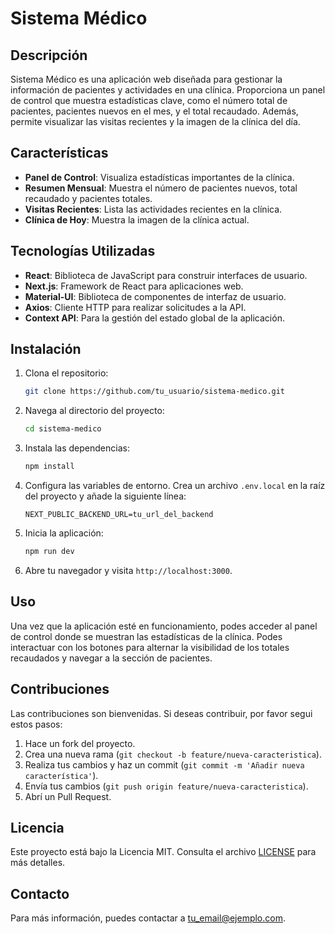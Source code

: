 # Sistema Médico

## Descripción

Sistema Médico es una aplicación web diseñada para gestionar la información de pacientes y actividades en una clínica.
Proporciona un panel de control que muestra estadísticas clave, como el número total de pacientes, pacientes nuevos en el mes,
y el total recaudado. Además, permite visualizar las visitas recientes y la imagen de la clínica del día.

## Características

- **Panel de Control**: Visualiza estadísticas importantes de la clínica.
- **Resumen Mensual**: Muestra el número de pacientes nuevos, total recaudado y pacientes totales.
- **Visitas Recientes**: Lista las actividades recientes en la clínica.
- **Clínica de Hoy**: Muestra la imagen de la clínica actual.

## Tecnologías Utilizadas

- **React**: Biblioteca de JavaScript para construir interfaces de usuario.
- **Next.js**: Framework de React para aplicaciones web.
- **Material-UI**: Biblioteca de componentes de interfaz de usuario.
- **Axios**: Cliente HTTP para realizar solicitudes a la API.
- **Context API**: Para la gestión del estado global de la aplicación.

## Instalación

1. Clona el repositorio:

   ```bash
   git clone https://github.com/tu_usuario/sistema-medico.git
   ```

2. Navega al directorio del proyecto:

   ```bash
   cd sistema-medico
   ```

3. Instala las dependencias:

   ```bash
   npm install
   ```

4. Configura las variables de entorno. Crea un archivo `.env.local` en la raíz del proyecto y añade la siguiente línea:

   ```plaintext
   NEXT_PUBLIC_BACKEND_URL=tu_url_del_backend
   ```

5. Inicia la aplicación:

   ```bash
   npm run dev
   ```

6. Abre tu navegador y visita `http://localhost:3000`.

## Uso

Una vez que la aplicación esté en funcionamiento, podes acceder al panel de control donde se muestran las estadísticas de la clínica.
Podes interactuar con los botones para alternar la visibilidad de los totales recaudados y navegar a la sección de pacientes.

## Contribuciones

Las contribuciones son bienvenidas. Si deseas contribuir, por favor segui estos pasos:

1. Hace un fork del proyecto.
2. Crea una nueva rama (`git checkout -b feature/nueva-caracteristica`).
3. Realiza tus cambios y haz un commit (`git commit -m 'Añadir nueva característica'`).
4. Envía tus cambios (`git push origin feature/nueva-caracteristica`).
5. Abrí un Pull Request.

## Licencia

Este proyecto está bajo la Licencia MIT. Consulta el archivo [LICENSE](LICENSE) para más detalles.

## Contacto

Para más información, puedes contactar a [tu_email@ejemplo.com](mailto:agustinaltamirano2024@gmail.com).
